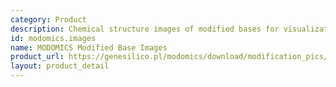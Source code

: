 ```yaml
---
category: Product
description: Chemical structure images of modified bases for visualization and publication.
id: modomics.images
name: MODOMICS Modified Base Images
product_url: https://genesilico.pl/modomics/download/modification_pics/
layout: product_detail
---
```

